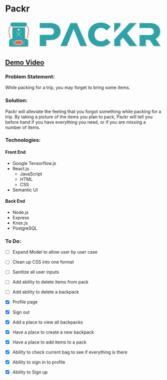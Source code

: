 # Packr
<img src='./src/PackrShadow2.png' alt='Packr logo'/>

## [Demo Video](https://photos.google.com/share/AF1QipPNBlcQdWoBNwe2mjwFs4F1SJlHPvMlO3RT_0eN1Su1Pi-Y_IGx1T-KBaHBQJYpJw?key=Y0JkVGNRNkdMUEM5Q0ZOMGpXc1dKWEFQOFBKbThB)

### Problem Statement:
While packing for a trip, you may forget to bring some items.

### Solution: 
Packr will alleviate the feeling that you forgot something while packing for a trip. By taking a picture of the items you plan to pack, Packr will tell you before hand if you have everything you need, or if you are missing a number of items.

### Technologies:
#### Front End
* Google Tensorflow.js
* React.js
    - JavaScript
    - HTML
    - CSS
* Semantic UI

#### Back End
* Node.js
* Express
* Knex.js
* PostgreSQL

### To Do:
- [ ] Expand Model to allow user by user case
- [ ] Clean up CSS into one format
- [ ] Sanitize all user inputs
- [ ] Add ability to delete items from pack
- [ ] Add ability to delete a backpack
- [x] Profile page
- [x] Sign out 
- [x] Add a place to view all backpacks
- [x] Have a place to create a new backpack
- [x] Have a place to add items to a pack
- [x] Ability to check current bag to see if everything is there
- [x] Ability to sign in to profile
- [x] Ability to Sign up 

